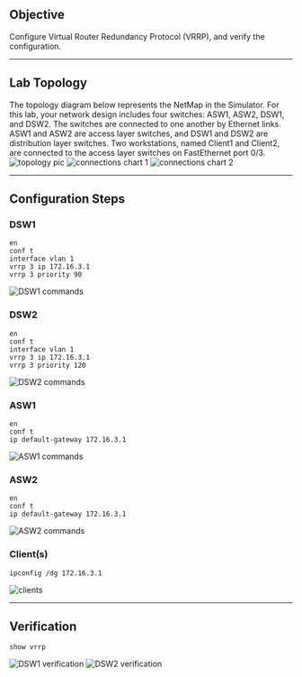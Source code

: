## Objective
Configure Virtual Router Redundancy Protocol (VRRP), and verify the configuration.

---

## Lab Topology
The topology diagram below represents the NetMap in the Simulator. For this lab, your network design includes four switches: ASW1, ASW2, DSW1, and DSW2. The switches are connected to one another by Ethernet links. ASW1 and ASW2 are access layer switches, and DSW1 and DSW2 are distribution layer switches. Two workstations, named Client1 and Client2, are connected to the access layer switches on FastEthernet port 0/3.
![topology pic](https://github.com/nickbruggen90/Boson-Network-Labs/blob/main/Images/Screenshot%202025-05-22%20114019.png)
![connections chart 1](https://github.com/nickbruggen90/Boson-Network-Labs/blob/main/Images/Screenshot%202025-05-22%20114054.png)
![connections chart 2](https://github.com/nickbruggen90/Boson-Network-Labs/blob/main/Images/Screenshot%202025-05-22%20114110.png)

---

## Configuration Steps
### DSW1
```cisco
en
conf t
interface vlan 1
vrrp 3 ip 172.16.3.1
vrrp 3 priority 90
```
![DSW1 commands](https://github.com/nickbruggen90/Boson-Network-Labs/blob/main/Images/Screenshot%202025-05-22%20114412.png)

### DSW2
```cisco
en
conf t
interface vlan 1
vrrp 3 ip 172.16.3.1
vrrp 3 priority 120
```
![DSW2 commands](https://github.com/nickbruggen90/Boson-Network-Labs/blob/main/Images/Screenshot%202025-05-22%20114424.png)

### ASW1
```cisco
en
conf t
ip default-gateway 172.16.3.1
```
![ASW1 commands](https://github.com/nickbruggen90/Boson-Network-Labs/blob/main/Images/Screenshot%202025-05-22%20114433.png)

### ASW2
```cisco
en
conf t
ip default-gateway 172.16.3.1
```
![ASW2 commands](https://github.com/nickbruggen90/Boson-Network-Labs/blob/main/Images/Screenshot%202025-05-22%20114443.png)

### Client(s)
```cisco
ipconfig /dg 172.16.3.1
```
![clients](https://github.com/nickbruggen90/Boson-Network-Labs/blob/main/Images/Screenshot%202025-05-22%20114450.png)

---

## Verification
```cisco
show vrrp
```
![DSW1 verification](https://github.com/nickbruggen90/Boson-Network-Labs/blob/main/Images/Screenshot%202025-05-22%20115306.png)
![DSW2 verification](https://github.com/nickbruggen90/Boson-Network-Labs/blob/main/Images/Screenshot%202025-05-22%20115328.png)

